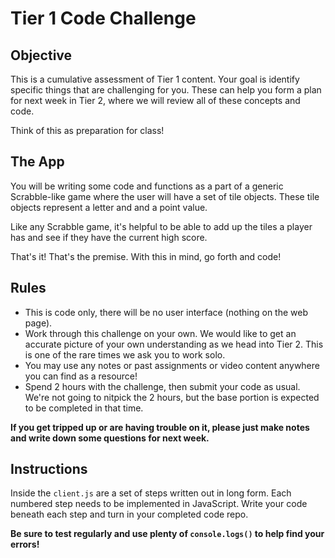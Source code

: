 # Tier 1 Code Challenge

## Objective

This is a cumulative assessment of Tier 1 content. Your goal is identify specific things that are challenging for you. These can help you form a plan for next week in Tier 2, where we will review all of these concepts and code. 

Think of this as preparation for class!


## The App

You will be writing some code and functions as a part of a generic Scrabble-like game where the user will have a set of tile objects. These tile objects represent a letter and and a point value.

Like any Scrabble game, it's helpful to be able to add up the tiles a player has and see if they have the current high score.

That's it! That's the premise. With this in mind, go forth and code!


## Rules

- This is code only, there will be no user interface (nothing on the web page).
- Work through this challenge on your own. We would like to get an accurate picture of your own understanding as we head into Tier 2. This is one of the rare times we ask you to work solo. 
- You may use any notes or past assignments or video content anywhere you can find as a resource!
- Spend 2 hours with the challenge, then submit your code as usual. We're not going to nitpick the 2 hours, but the base portion is expected to be completed in that time.

**If you get tripped up or are having trouble on it, please just make notes and write down some questions for next week.**



## Instructions

Inside the `client.js` are a set of steps written out in long form. Each numbered step needs to be implemented in JavaScript. Write your code beneath each step and turn in your completed code repo.

**Be sure to test regularly and use plenty of `console.logs()` to help find your errors!**



